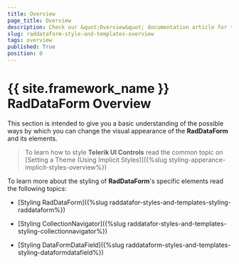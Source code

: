 ```yaml
---
title: Overview
page_title: Overview
description: Check our &quot;Overview&quot; documentation article for the RadDataForm {{ site.framework_name }} control.
slug: raddataform-style-and-templates-overview
tags: overview
published: True
position: 0
---
```


# {{ site.framework_name }} RadDataForm Overview

This section is intended to give you a basic understanding of the possible ways by which you can change the visual appearance of the __RadDataForm__ and its elements. 

>To learn how to style __Telerik UI Controls__  read the common topic on [Setting a Theme (Using Implicit Styles)]({%slug styling-apperance-implicit-styles-overview%})	

To learn more about the styling of __RadDataForm__'s specific elements read the following topics:

* [Styling RadDataForm]({%slug raddatafor-styles-and-templates-styling-raddataform%})

* [Styling CollectionNavigator]({%slug raddatafor-styles-and-templates-styling-collectionnavigator%})

* [Styling DataFormDataField]({%slug raddataform-styles-and-templates-styling-dataformdatafield%})